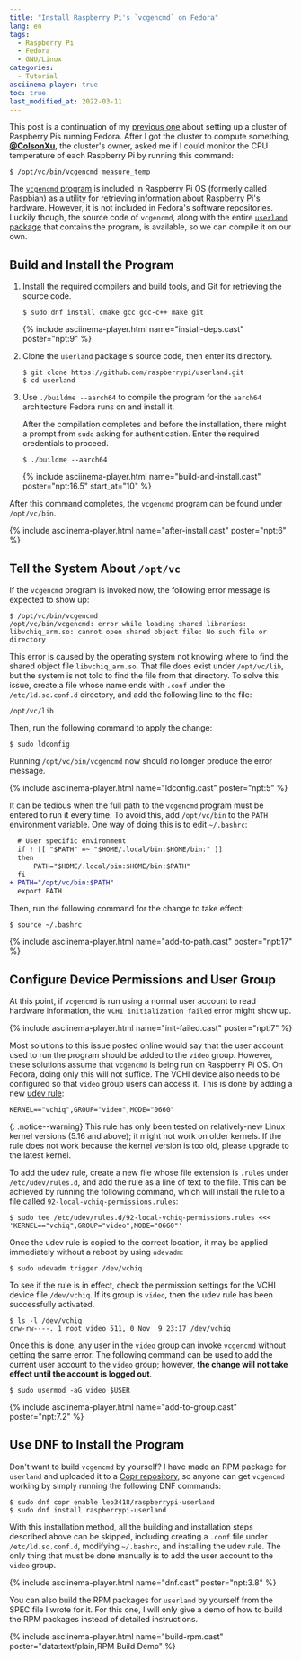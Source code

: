 ```yaml
---
title: "Install Raspberry Pi's `vcgencmd` on Fedora"
lang: en
tags:
  - Raspberry Pi
  - Fedora
  - GNU/Linux
categories:
  - Tutorial
asciinema-player: true
toc: true
last_modified_at: 2022-03-11
---
```


This post is a continuation of my [previous
one](/2020/07/24/fedora-raspi-cluster.html) about setting up a cluster of
Raspberry Pis running Fedora. After I got the cluster to compute something,
[**@ColsonXu**](https://github.com/ColsonXu), the cluster's owner, asked me if
I could monitor the CPU temperature of each Raspberry Pi by running this
command:

```console
$ /opt/vc/bin/vcgencmd measure_temp
```

The [`vcgencmd`
program](https://www.raspberrypi.org/documentation/raspbian/applications/vcgencmd.md)
is included in Raspberry Pi OS (formerly called Raspbian) as a utility for
retrieving information about Raspberry Pi's hardware. However, it is not
included in Fedora's software repositories. Luckily though, the source code of
`vcgencmd`, along with the entire [`userland`
package](https://github.com/raspberrypi/userland) that contains the program, is
available, so we can compile it on our own.

## Build and Install the Program

1.  Install the required compilers and build tools, and Git for retrieving the
    source code.

    ```console
    $ sudo dnf install cmake gcc gcc-c++ make git
    ```

    {% include asciinema-player.html name="install-deps.cast" poster="npt:9" %}

2.  Clone the `userland` package's source code, then enter its directory.

    ```console
    $ git clone https://github.com/raspberrypi/userland.git
    $ cd userland
    ```

3.  Use `./buildme --aarch64` to compile the program for the `aarch64`
    architecture Fedora runs on and install it.

    After the compilation completes and before the installation, there might a
    prompt from `sudo` asking for authentication. Enter the required
    credentials to proceed.

    ```console
    $ ./buildme --aarch64
    ```

    {% include asciinema-player.html name="build-and-install.cast"
    poster="npt:16.5" start_at="10" %}

After this command completes, the `vcgencmd` program can be found under
`/opt/vc/bin`.

{% include asciinema-player.html name="after-install.cast" poster="npt:6" %}

## Tell the System About `/opt/vc`

If the `vcgencmd` program is invoked now, the following error message is
expected to show up:

```console
$ /opt/vc/bin/vcgencmd
/opt/vc/bin/vcgencmd: error while loading shared libraries: libvchiq_arm.so: cannot open shared object file: No such file or directory
```

This error is caused by the operating system not knowing where to find the
shared object file `libvchiq_arm.so`. That file does exist under `/opt/vc/lib`,
but the system is not told to find the file from that directory. To solve this
issue, create a file whose name ends with `.conf` under the `/etc/ld.so.conf.d`
directory, and add the following line to the file:

```
/opt/vc/lib
```

Then, run the following command to apply the change:

```console
$ sudo ldconfig
```

Running `/opt/vc/bin/vcgencmd` now should no longer produce the error message.

{% include asciinema-player.html name="ldconfig.cast" poster="npt:5" %}

It can be tedious when the full path to the `vcgencmd` program must be entered
to run it every time. To avoid this, add `/opt/vc/bin` to the `PATH`
environment variable. One way of doing this is to edit `~/.bashrc`:

```diff
  # User specific environment
  if ! [[ "$PATH" =~ "$HOME/.local/bin:$HOME/bin:" ]]
  then
      PATH="$HOME/.local/bin:$HOME/bin:$PATH"
  fi
+ PATH="/opt/vc/bin:$PATH"
  export PATH
```

Then, run the following command for the change to take effect:

```console
$ source ~/.bashrc
```

{% include asciinema-player.html name="add-to-path.cast" poster="npt:17" %}

## Configure Device Permissions and User Group

At this point, if `vcgencmd` is run using a normal user account to read
hardware information, the `VCHI initialization failed` error might show up.

{% include asciinema-player.html name="init-failed.cast" poster="npt:7" %}

Most solutions to this issue posted online would say that the user account used
to run the program should be added to the `video` group. However, these
solutions assume that `vcgencmd` is being run on Raspberry Pi OS. On Fedora,
doing only this will not suffice. The VCHI device also needs to be configured
so that `video` group users can access it. This is done by adding a new [udev
rule](https://wiki.archlinux.org/index.php/udev#About_udev_rules):

```
KERNEL=="vchiq",GROUP="video",MODE="0660"
```

{: .notice--warning}
This rule has only been tested on relatively-new Linux kernel versions (5.16
and above); it might not work on older kernels. If the rule does not work
because the kernel version is too old, please upgrade to the latest kernel.

To add the udev rule, create a new file whose file extension is `.rules` under
`/etc/udev/rules.d`, and add the rule as a line of text to the file. This can
be achieved by running the following command, which will install the rule to a
file called `92-local-vchiq-permissions.rules`:

```console
$ sudo tee /etc/udev/rules.d/92-local-vchiq-permissions.rules <<< 'KERNEL=="vchiq",GROUP="video",MODE="0660"'
```

Once the udev rule is copied to the correct location, it may be applied
immediately without a reboot by using `udevadm`:

```console
$ sudo udevadm trigger /dev/vchiq
```

To see if the rule is in effect, check the permission settings for the VCHI
device file `/dev/vchiq`. If its group is `video`, then the udev rule has been
successfully activated.

```console
$ ls -l /dev/vchiq
crw-rw----. 1 root video 511, 0 Nov  9 23:17 /dev/vchiq
```

Once this is done, any user in the `video` group can invoke `vcgencmd` without
getting the same error. The following command can be used to add the current
user account to the `video` group; however, **the change will not take effect
until the account is logged out**.

```console
$ sudo usermod -aG video $USER
```

{% include asciinema-player.html name="add-to-group.cast" poster="npt:7.2" %}

## Use DNF to Install the Program

Don't want to build `vcgencmd` by yourself? I have made an RPM package for
`userland` and uploaded it to a [Copr
repository](https://copr.fedorainfracloud.org/coprs/leo3418/raspberrypi-userland/),
so anyone can get `vcgencmd` working by simply running the following DNF
commands:

```console
$ sudo dnf copr enable leo3418/raspberrypi-userland
$ sudo dnf install raspberrypi-userland
```

With this installation method, all the building and installation steps
described above can be skipped, including creating a `.conf` file under
`/etc/ld.so.conf.d`, modifying `~/.bashrc`, and installing the udev rule. The
only thing that must be done manually is to add the user account to the `video`
group.

{% include asciinema-player.html name="dnf.cast" poster="npt:3.8" %}

You can also build the RPM packages for `userland` by yourself from the SPEC
file I wrote for it. For this one, I will only give a demo of how to build the
RPM packages instead of detailed instructions.

{% include asciinema-player.html name="build-rpm.cast"
    poster="data:text/plain,RPM Build Demo" %}
